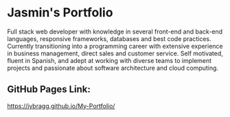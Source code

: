 # Jasmin's Portfolio

Full stack web developer with knowledge in several front-end and back-end languages, responsive frameworks, databases and best code practices. Currently transitioning into a programming career with extensive experience in business management, direct sales and customer service. Self motivated, fluent in Spanish, and adept at working with diverse teams to implement
projects and passionate about software architecture and cloud computing.

## GitHub Pages Link:

https://jybragg.github.io/My-Portfolio/

